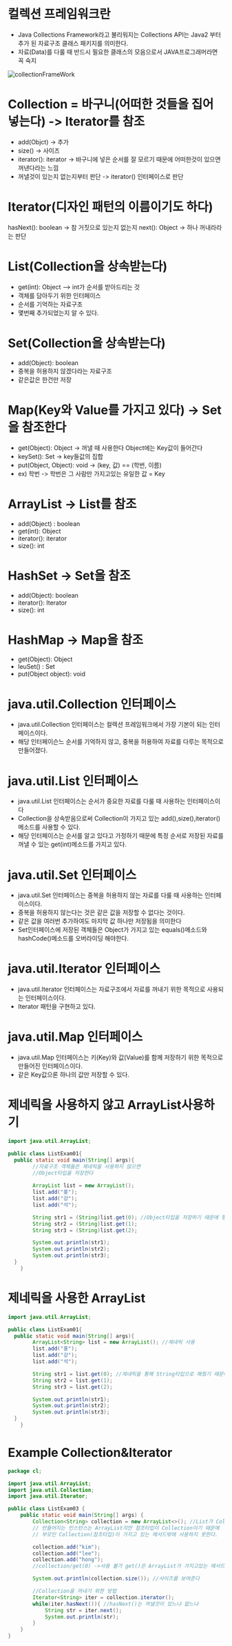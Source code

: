 # 컬렉션 프레임워크란
- Java Collections Framework라고 불리워지는 Collections API는 Java2 부터 추가 된 자료구조 클래스 패키지를 의미한다.
- 자료(Data)를 다룰 때 반드시 필요한 클래스의 모음으로서 JAVA프로그래머라면 꼭 숙지



![collectionFrameWork](https://user-images.githubusercontent.com/101091478/218373127-951fa8c1-41b5-4730-962e-9af872f28a9e.png)

# Collection = 바구니(어떠한 것들을 집어 넣는다) -> Iterator를 참조
- add(Objct) -> 추가
- size() -> 사이즈
- iterator(): iterator -> 바구니에 넣은 순서를 잘 모르기 때문에 어떠한것이 있으면 꺼낸다라는 느낌
- 꺼낼것이 있는지 없는지부터 판단 -> iterator() 인터페이스로 판단

# Iterator(디자인 패턴의 이름이기도 하다)
hasNext(): boolean -> 참 거짓으로 있는지 없는지
next(): Object -> 하나 꺼내라라는 판단

# List(Collection을 상속받는다)
- get(int): Object  --> int가 순서를 받아드리는 것
- 객체를 담아두기 위한 인터페이스
- 순서를 기억하는 자료구조
- 몇번째 추가되었는지 알 수 있다.

# Set(Collection을 상속받는다)
- add(Object): boolean
- 중복을 허용하지 않겠다라는 자료구조
- 같은값은 한건만 저장

# Map(Key와 Value를 가지고 있다) -> Set을 참조한다
- get(Object): Object   -> 꺼낼 때 사용한다 Object에는 Key값이 들어간다
- keySet(): Set  -> key들값의 집합
- put(Object, Object): void -> (key, 값) == (학번, 이름)
- ex) 학번 -> 학번은 그 사람만 가지고있는 유일한 값 = Key


# ArrayList -> List를 참조
- add(Object) : boolean
- get(int): Object
- iterator(): iterator
- size(): int

# HashSet -> Set을 참조
- add(Object): boolean
- iterator(): Iterator
- size(): int

# HashMap -> Map을 참조
- get(Object): Object
- leuSet() : Set
- put(Object object): void

# java.util.Collection 인터페이스
- java.util.Collection 인터페이스는 컬렉션 프레임워크에서 가장 기본이 되는 인터페이스이다.
- 해당 인터페이슨느 순서를 기억하지 않고, 중복을 허용하여 자료를 다루는 목적으로 만들어졌다.

# java.util.List 인터페이스
- java.util.List 인터페이스는 순서가 중요한 자료를 다룰 때 사용하는 인터페이스이다
- Collection을 상속받음으로써 Collection이 가지고 있는 add(),size(),iterator()메소드를 사용할 수 있다.
- 해당 인터페이스는 순서를 알고 있다고 가정하기 때문에 특정 순서로 저장된 자료를 꺼낼 수 있는 get(int)메소드를 가지고 있다.

# java.util.Set 인터페이스
- java.util.Set 인터페이스는 중복을 허용하지 않는 자료를 다룰 때 사용하는 인터페이스이다.
- 중복을 허용하지 않는다는 것은 같은 값을 저장할 수 없다는 것이다.
- 같은 값을 여러번 추가하여도 마지막 값 하나만 저장됨을 의미한다
- Set인터페이스에 저장된 객체들은 Object가 가지고 있는 equals()메소드와 hashCode()메소드를 오버라이딩 해야한다.

# java.util.Iterator 인터페이스
- java.util.Iterator 인터페이스는 자료구조에서 자료를 꺼내기 위한 목적으로 사용되는 인터페이스이다.
- Iterator 패턴을 구현하고 있다.

# java.util.Map 인터페이스
- java.util.Map 인터페이스는 키(Key)와 값(Value)를 함께 저장하기 위한 목적으로 만들어진 인터페이스이다.
- 같은 Key값으론 하나의 값만 저장할 수 있다.

# 제네릭을 사용하지 않고 ArrayList사용하기
```java
import java.util.ArrayList;

public class ListExam01{
  public static void main(String[] args){
        //자료구조 객체들은 제네릭을 사용하지 않으면
        //Object타입을 저장한다
        
        ArrayList list = new ArrayList();
        list.add("홍");
        list.add("강");
        list.add("석");

        String str1 = (String)list.get(0); //Object타입을 저장하기 때문에 형변환을 해줘야한다
        String str2 = (String)list.get(1);
        String str3 = (String)list.get(2);

        System.out.println(str1);
        System.out.println(str2);
        System.out.println(str3);
  }
    }
```

# 제네릭을 사용한 ArrayList
```java
import java.util.ArrayList;

public class ListExam01{
  public static void main(String[] args){
        ArrayList<String> list = new ArrayList(); //제네릭 사용
        list.add("홍");
        list.add("강");
        list.add("석");

        String str1 = list.get(0); //제네릭을 통해 String타입으로 해줬기 때문에 형변환을 안해도 된다
        String str2 = list.get(1);
        String str3 = list.get(2);

        System.out.println(str1);
        System.out.println(str2);
        System.out.println(str3);
  }
    }
```

# Example Collection&Iterator
```java
package cl;

import java.util.ArrayList;
import java.util.Collection;
import java.util.Iterator;

public class ListExam03 {
    public static void main(String[] args) {
        Collection<String> collection = new ArrayList<>(); //List가 Collection을 상속받기 때문에 가능
        // 만들어지는 인스턴스는 ArrayList지만 참조타입이 Collection이기 때문에
        // 부모인 Collection(참조타입)이 가지고 있는 메서드밖에 사용하지 못한다.

        collection.add("kim");
        collection.add("lee");
        collection.add("hong");
        //collection/get(0) ->사용 불가 get()은 ArrayList가 가지고있는 메서드이지 Collection이 가지고 있지 않다

        System.out.println(collection.size()); //사이즈를 보여준다

        //Collection을 꺼내기 위한 방법
        Iterator<String> iter = collection.iterator();
        while(iter.hasNext()){ //hasNext()는 꺼낼것이 있느냐 없느냐
            String str = iter.next();
            System.out.println(str);
        }
    }
}
```

